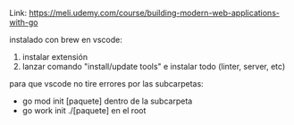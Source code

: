 Link: https://meli.udemy.com/course/building-modern-web-applications-with-go

instalado con brew
en vscode:
1. instalar extensión
2. lanzar comando "install/update tools" e instalar todo (linter, server, etc)


para que vscode no tire errores por las subcarpetas:
- go mod init [paquete] dentro de la subcarpeta
- go work init ./[paquete] en el root